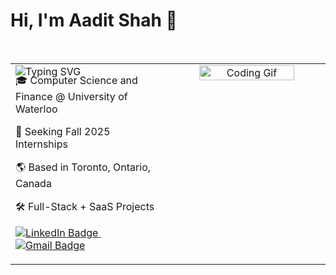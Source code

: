 <h1 align="left">Hi, I'm Aadit Shah 👋</h1>

<br/>

<table width="100%">
<tr>
<td width="50%" align="left" valign="top">

<div align="left">
  <img src="https://readme-typing-svg.demolab.com?font=Fira+Code&weight=600&size=24&pause=1000&repeat=true&center=false&vCenter=true&width=350&lines=Software+Developer;Aspiring+Entrepreneur" alt="Typing SVG" />
</div>

<br style="line-height:3px;" />

<p style="margin-top:-10px;">
  🎓 Computer Science and Finance @ University of Waterloo
</p>
<p>
  🚀 Seeking Fall 2025 Internships
</p>
<p>
  🌎 Based in Toronto, Ontario, Canada
</p>
<p>
  🛠️ Full-Stack + SaaS Projects
</p>

<p>
  <a href="https://www.linkedin.com/in/aaditshahh/">
    <img src="https://img.shields.io/badge/-LinkedIn-0A66C2?style=for-the-badge&logo=linkedin&logoColor=white" alt="LinkedIn Badge"/>
  </a>
  &nbsp;
  <a href="mailto:aadit12590@gmail.com">
    <img src="https://img.shields.io/badge/-Email-D14836?style=for-the-badge&logo=gmail&logoColor=white" alt="Gmail Badge"/>
  </a>
</p>

</td>

<td width="50%" align="center" valign="top">

<img src="https://media.giphy.com/media/qgQUggAC3Pfv687qPC/giphy.gif" width="80%" alt="Coding Gif" />

</td>
</tr>
</table>
